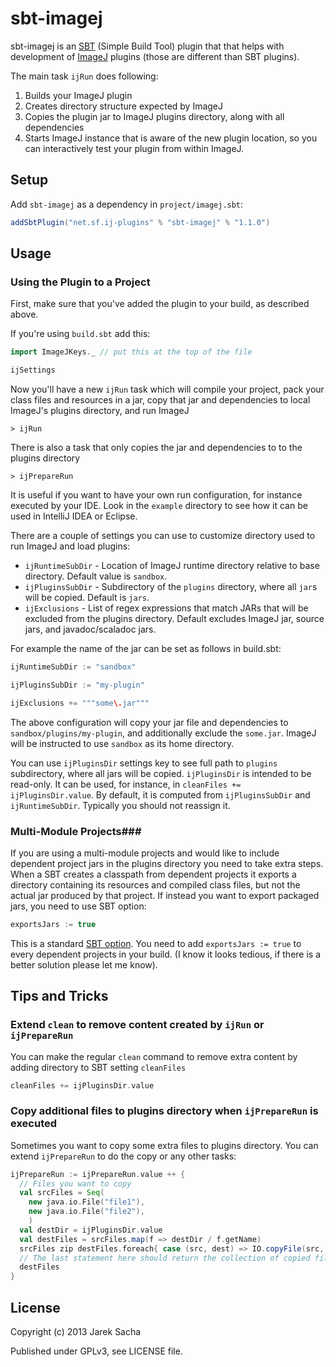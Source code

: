 sbt-imagej
==========

sbt-imagej is an [SBT](http://www.scala-sbt.org/) (Simple Build Tool) plugin that that helps with development of
[ImageJ](http://rsbweb.nih.gov/ij/) plugins (those are different than SBT plugins).

The main task `ijRun` does following:

1. Builds your ImageJ plugin
2. Creates directory structure expected by ImageJ
3. Copies the plugin jar to ImageJ plugins directory, along with all dependencies
4. Starts ImageJ instance that is aware of the new plugin location,
   so you can interactively test your plugin from within ImageJ.

Setup
-----

Add `sbt-imagej` as a dependency in `project/imagej.sbt`:

```scala
addSbtPlugin("net.sf.ij-plugins" % "sbt-imagej" % "1.1.0")
```

Usage
-----

### Using the Plugin to a Project

First, make sure that you've added the plugin to your build, as described above.


If you're using `build.sbt` add this:

```scala
import ImageJKeys._ // put this at the top of the file

ijSettings
```

Now you'll have a new `ijRun` task which will compile your project,
pack your class files and resources in a jar, copy that jar and dependencies to local
ImageJ's plugins directory, and run ImageJ

    > ijRun

There is also a task that only copies the jar and dependencies to to the plugins directory

    > ijPrepareRun

It is useful if you want to have your own run configuration, for instance executed by your IDE.
Look in the `example` directory to see how it can be used in IntelliJ IDEA or Eclipse.

There are a couple of settings you can use to customize directory used to run ImageJ and load plugins:

* `ijRuntimeSubDir` - Location of ImageJ runtime directory relative to base directory.
  Default value is `sandbox`.
* `ijPluginsSubDir` - Subdirectory of the `plugins` directory, where all `jar`s will be copied.
  Default is `jars`.
* `ijExclusions` - List of regex expressions that match JARs that will be excluded from the plugins directory.
  Default excludes ImageJ jar, source jars, and javadoc/scaladoc jars.

For example the name of the jar can be set as follows in build.sbt:

```scala
ijRuntimeSubDir := "sandbox"

ijPluginsSubDir := "my-plugin"

ijExclusions += """some\.jar"""
```

The above configuration will copy your jar file and dependencies to
`sandbox/plugins/my-plugin`, and additionally exclude the `some.jar`.
ImageJ will be instructed to use `sandbox` as its home directory.

You can use `ijPluginsDir` settings key to see full path to `plugins` subdirectory,
where all jars will be copied. `ijPluginsDir` is intended to be read-only. It can be used,
for instance, in `cleanFiles += ijPluginsDir.value`. By default, it is computed from
`ijPluginsSubDir` and `ijRuntimeSubDir`. Typically you should not reassign it.

### Multi-Module Projects###

If you are using a multi-module projects and would like to include dependent project jars in the plugins directory
you need to take extra steps. When a SBT creates a classpath from dependent projects it exports a directory containing its
resources and compiled class files, but not the actual jar produced by that project.
If instead you want to export packaged jars, you need to use SBT option:

```scala
exportsJars := true
```

This is a standard [SBT option](http://www.scala-sbt.org/0.13.0/docs/Howto/package.html).
You need to add `exportsJars := true` to every dependent projects in your build.
(I know it looks tedious, if there is a better solution please let me know).

Tips and Tricks
---------------

### Extend `clean` to remove content created by `ijRun` or `ijPrepareRun`

You can make the regular `clean` command to remove extra content by adding directory to SBT setting `cleanFiles`

```scala
cleanFiles += ijPluginsDir.value
```

### Copy additional files to plugins directory when `ijPrepareRun` is executed

Sometimes you want to copy some extra files to plugins directory.
You can extend `ijPrepareRun` to do the copy or any other tasks:

```scala
ijPrepareRun := ijPrepareRun.value ++ {
  // Files you want to copy
  val srcFiles = Seq(
    new java.io.File("file1"),
    new java.io.File("file2"),
    )
  val destDir = ijPluginsDir.value
  val destFiles = srcFiles.map(f => destDir / f.getName)
  srcFiles zip destFiles.foreach{ case (src, dest) => IO.copyFile(src, dest) }
  // The last statement here should return the collection of copied files
  destFiles
}
```

License
-------

Copyright (c) 2013 Jarek Sacha

Published under GPLv3, see LICENSE file.
